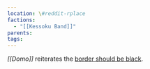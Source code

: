 ```yaml
---
location: \#reddit-rplace
factions:
  - "[[Kessoku Band]]"
parents: 
tags: 
---
```

*[[Domo]]* reiterates the [border should be black](https://discord.com/channels/1093664259273130084/1131230952119615600/1131578739084492821).
